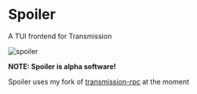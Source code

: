 # Spoiler
A TUI frontend for Transmission

![spoiler](https://user-images.githubusercontent.com/47101041/210192751-df84db10-86d1-41b6-888a-2a651c28a754.gif)

**NOTE: Spoiler is alpha software!**

Spoiler uses my fork of [transmission-rpc](https://github.com/kiipuri/transmission-rpc) at the moment
